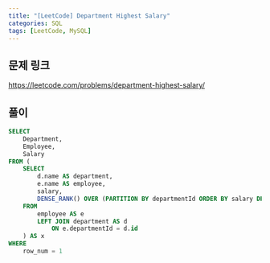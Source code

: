 ```yaml
---
title: "[LeetCode] Department Highest Salary"
categories: SQL
tags: [LeetCode, MySQL]
---
```


## 문제 링크

<https://leetcode.com/problems/department-highest-salary/>

## 풀이

```sql
SELECT 
    Department, 
    Employee, 
    Salary 
FROM (
    SELECT 
        d.name AS department, 
        e.name AS employee, 
        salary, 
        DENSE_RANK() OVER (PARTITION BY departmentId ORDER BY salary DESC) AS row_num 
    FROM 
        employee AS e 
        LEFT JOIN department AS d 
            ON e.departmentId = d.id
    ) AS x 
WHERE 
    row_num = 1
```